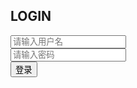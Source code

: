 <!DOCTYPE html>
<html lang="en">

<head>
  <meta charset="UTF-8">
  <meta name="viewport" content="width=device-width, initial-scale=1.0">
  <title>Document</title>
  <style>
    body {
      background: url('https://github.com/hehuijiejun/test/blob/main/th.jpg) no-repeat;
      background-size: 100% 130%;
    }

    #login_box {
      width: 20%;
      height: 400px;
      background-color: #00000060;
      margin: auto;
      margin-top: 10%;
      text-align: center;
      border-radius: 10px;
      padding: 50px 50px;
    }

    h2 {
      color: #ffffff90;
      margin-top: 5%;
    }

    #input-box {
      margin-top: 5%;
    }

    span {
      color: #fff;
    }

    input {
      border: 0;
      width: 60%;
      font-size: 15px;
      color: #fff;
      background: transparent;
      border-bottom: 2px solid #fff;
      padding: 5px 10px;
      outline: none;
      margin-top: 10px;
    }

    button {
      margin-top: 50px;
      width: 60%;
      height: 30px;
      border-radius: 10px;
      border: 0;
      color: #fff;
      text-align: center;
      line-height: 30px;
      font-size: 15px;
      background-image: linear-gradient(to right, #30cfd0, #330867);
    }

    #sign_up {
      margin-top: 45%;
      margin-left: 60%;
    }

    a {
      color: #b94648;
    }
  </style>
</head>

<body>
  <div id="login_box">
    <h2>LOGIN</h2>
    <div id="input_box">
      <input type="text" placeholder="请输入用户名">
    </div>
    <div class="input_box">
      <input type="password" placeholder="请输入密码">
    </div>
    <button>登录</button><br>
  </div>
</body>
</html>
